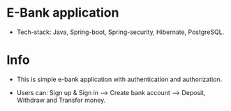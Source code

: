 # E-Bank application

* Tech-stack: Java, Spring-boot, Spring-security, Hibernate, PostgreSQL.

# Info

* This is simple e-bank application with authentication and authorization.

* Users can:
            Sign up & Sign in -->
            Create bank account --> 
            Deposit, Withdraw and Transfer money.
